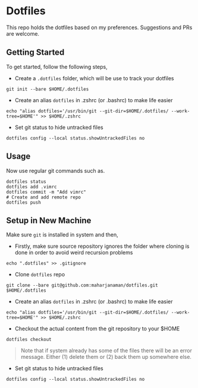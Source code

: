# Dotfiles
This repo holds the dotfiles based on my preferences. Suggestions and PRs are welcome.

## Getting Started
To get started, follow the following steps,
- Create a `.dotfiles` folder, which will be use to track your dotfiles
```shell
git init --bare $HOME/.dotfiles
```
- Create an alias `dotfiles` in .zshrc (or .bashrc) to make life easier
```shell
echo "alias dotfiles='/usr/bin/git --git-dir=$HOME/.dotfiles/ --work-tree=$HOME'" >> $HOME/.zshrc
```
- Set git status to hide untracked files
```shell
dotfiles config --local status.showUntrackedFiles no
```

## Usage
Now use regular git commands such as.
```shell
dotfiles status
dotfiles add .vimrc
dotfiles commit -m "Add vimrc"
# Create and add remote repo
dotfiles push
```

## Setup in New Machine
Make sure `git` is installed in system and then,
- Firstly, make sure source repository ignores the folder where cloning is done in order to avoid weird recursion problems
```shell
echo ".dotfiles" >> .gitignore
```
- Clone `dotfiles` repo
```shell
git clone --bare git@github.com:maharjanaman/dotfiles.git $HOME/.dotfiles
```
- Create an alias `dotfiles` in .zshrc (or .bashrc) to make life easier
```shell
echo "alias dotfiles='/usr/bin/git --git-dir=$HOME/.dotfiles/ --work-tree=$HOME'" >> $HOME/.zshrc
```
- Checkout the actual content from the git repository to your $HOME
```shell
dotfiles checkout
```
> Note that if system already has some of the files there will be an error message. Either (1) delete them or (2) back them up somewhere else.
- Set git status to hide untracked files
```shell
dotfiles config --local status.showUntrackedFiles no
```
